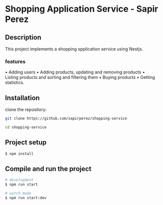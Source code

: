 # Shopping Application Service - Sapir Perez

## Description

This project implements a shopping spplication service using Nestjs.

### features
• Adding users
• Adding products, updating and removing products
• Listing products and sorting and filtering them
• Buying products
• Getting statistics.

## Installation

clone the repository:

```sh
git clone https://github.com/sapirperez/shopping-service

cd shopping-service
```

## Project setup

```bash
$ npm install
```

## Compile and run the project

```bash
# development
$ npm run start

# watch mode
$ npm run start:dev
```


